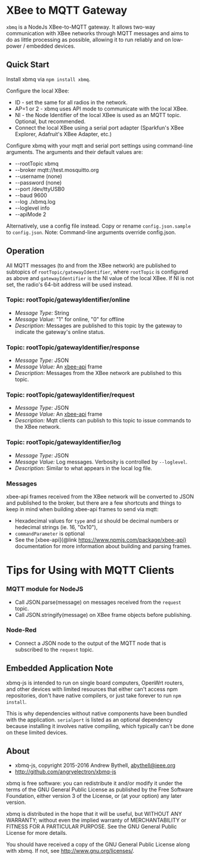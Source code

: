 XBee to MQTT Gateway
====================
`xbmq` is a NodeJs XBee-to-MQTT gateway.  It allows two-way communication with
XBee networks through MQTT messages and aims to do as little processing as
possible, allowing it to run reliably and on low-power / embedded devices.

Quick Start
------------
Install xbmq via `npm install xbmq`.

Configure the local XBee:

* ID - set the same for all radios in the network.
* AP=1 or 2 - xbmq uses API mode to communicate with the local XBee.
* NI - the Node Identifier of the local XBee is used as an MQTT topic.  Optional,
but recommended.
* Connect the local XBee using a serial port adapter (Sparkfun's XBee Explorer,
Adafruit's XBee Adapter, etc.)

Configure xbmq with your mqtt and serial port settings using command-line
arguments.  The arguments and their default values are:

* --rootTopic xbmq
* --broker mqtt://test.mosquitto.org
* --username (none)
* --password (none)
* --port /dev/ttyUSB0
* --baud 9600
* --log ./xbmq.log
* --loglevel info
* --apiMode 2

Alternatively, use a config file instead.  Copy or rename `config.json.sample` to
`config.json`.  Note: Command-line arguments override config.json.


Operation
---------
All MQTT messages (to and from the XBee network) are published to subtopics of
`rootTopic/gatewayIdentifier`, where `rootTopic` is configured as above
and `gatewayIdentifier` is the NI value of the local XBee.  If NI is not set, the
radio's 64-bit address will be used instead.

### Topic: rootTopic/gatewayIdentifier/online
* _Message Type:_ String
* _Message Value:_ "1" for online, "0" for offline
* _Description:_ Messages are published to this topic by the gateway to
  indicate the gateway's online status.  

### Topic: rootTopic/gatewayIdentifier/response
* _Message Type:_ JSON
* _Message Value:_ An [xbee-api](https://www.npmjs.com/package/xbee-api) frame
* _Description:_ Messages from the XBee network are published to this topic.

### Topic: rootTopic/gatewayIdentifier/request
* _Message Type:_ JSON
* _Message Value:_ An [xbee-api](https://www.npmjs.com/package/xbee-api) frame
* _Description:_ Mqtt clients can publish to this topic to issue commands to the
  XBee network.  

### Topic: rootTopic/gatewayIdentifier/log
* _Message Type:_ JSON
* _Message Value:_ Log messages.  Verbosity is controlled by `--loglevel`.
* _Description:_ Similar to what appears in the local log file.

### Messages
xbee-api frames received from the XBee network will be converted to JSON and published
to the broker, but there are a few shortcuts and things to keep in mind when
building xbee-api frames to send via mqtt:

* Hexadecimal values for `type` and `id` should be decimal numbers or hedecimal strings (ie. 16, "0x10"),
* `commandParameter` is optional
* See the [xbee-api]{@link https://www.npmjs.com/package/xbee-api} documentation
  for more information about building and parsing frames.

# Tips for Using with MQTT Clients

### MQTT module for NodeJS
* Call JSON.parse(message) on messages received from the `request` topic.
* Call JSON.stringify(message) on XBee frame objects before publishing.

### Node-Red
* Connect a JSON node to the output of the MQTT node that is subscribed to the
`request` topic.

Embedded Application Note
-------------------------
xbmq-js is intended to run on single board computers, OpenWrt routers,
and other devices with limited resources that either can't access npm repositories,
don't have native compilers, or just take forever to run `npm install`.

This is why dependencies without native components have been bundled with the
application.  `serialport` is listed as an optional dependency because
installing it involves native compiling, which typically can't be done on these
limited devices.

About
-----
* xbmq-js, copyright 2015-2016 Andrew Bythell, [abythell@ieee.org](mailto:abythell@ieee.org)
* http://github.com/angryelectron/xbmq-js

xbmq is free software: you can redistribute it and/or modify it under the terms
of the GNU General Public License as published by the Free Software Foundation,
either version 3 of the License, or (at your option) any later version.

xbmq is distributed in the hope that it will be useful, but WITHOUT ANY
WARRANTY; without even the implied warranty of MERCHANTABILITY or FITNESS FOR A
PARTICULAR PURPOSE. See the GNU General Public License for more details.

You should have received a copy of the GNU General Public License along with
xbmq. If not, see http://www.gnu.org/licenses/.
